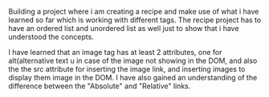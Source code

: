 Building a project where i am creating a recipe and make use of what i have learned
so far which is working with different tags. The recipe project has to have 
an ordered list and unordered list as well just to show that i have understood the concepts.

I have learned that an image tag has at least 2 attributes, one for alt(alternative text u
in case of the image not showing in the DOM, and also the the src attribute for 
inserting the image link, and inserting images to display them image in the DOM. I have also gained an
understanding of the difference between the "Absolute" and "Relative" links.
